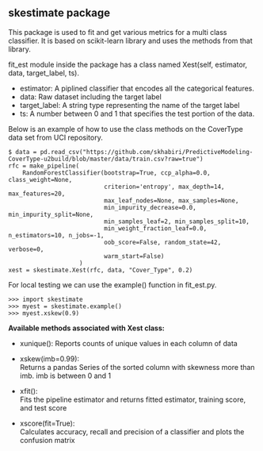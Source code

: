 
## skestimate package

This package is used to fit and get various metrics for a multi class classifier. It is based on scikit-learn library and uses the methods from that library.

fit_est module inside the package has a class named Xest(self, estimator, data, target_label, ts).
* estimator: A piplined classifier that encodes all the categorical features.
* data: Raw dataset including the target label
* target_label: A string type representing the name of the target label
* ts: A number between 0 and 1 that specifies the test portion of the data.

Below is an example of how to use the class methods on the CoverType data set from UCI repository.
```
$ data = pd.read_csv("https://github.com/skhabiri/PredictiveModeling-CoverType-u2build/blob/master/data/train.csv?raw=true")
rfc = make_pipeline(
    RandomForestClassifier(bootstrap=True, ccp_alpha=0.0, class_weight=None,
                           criterion='entropy', max_depth=14, max_features=20,
                           max_leaf_nodes=None, max_samples=None,
                           min_impurity_decrease=0.0, min_impurity_split=None,
                           min_samples_leaf=2, min_samples_split=10,
                           min_weight_fraction_leaf=0.0, n_estimators=10, n_jobs=-1,
                           oob_score=False, random_state=42, verbose=0,
                           warm_start=False)
                    )
xest = skestimate.Xest(rfc, data, "Cover_Type", 0.2)
```

For local testing we can use the example() function in fit_est.py.
```
>>> import skestimate	
>>> myest = skestimate.example()
>>> myest.xskew(0.9)
```

**Available methods associated with Xest class:**
* xunique():
Reports counts of unique values in each column of data

* xskew(imb=0.99):   
Returns a pandas Series of the sorted column with skewness more than imb. imb is between 0 and 1

* xfit():    
Fits the pipeline estimator and returns fitted estimator, training score, and test score

* xscore(fit=True):   
Calculates accuracy, recall and precision of a classifier and plots the confusion matrix

